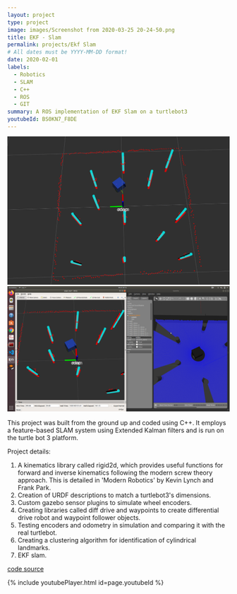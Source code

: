 ```yaml
---
layout: project
type: project
image: images/Screenshot from 2020-03-25 20-24-50.png
title: EKF - Slam
permalink: projects/Ekf Slam 
# All dates must be YYYY-MM-DD format!
date: 2020-02-01
labels:
  - Robotics
  - SLAM
  - C++
  - ROS
  - GIT
summary: A ROS implementation of EKF Slam on a turtlebot3 
youtubeId: BS0KN7_F8DE
---
```


<div class="ui small rounded images">
  <img class="ui image" src="../images/Screenshot from 2020-03-25 20-24-50.png">
  <img class="ui image" src="../images/Screenshot 2020-03-25 20 12 33.png">
</div>

This project was built from the ground up and coded using C++. It employs a feature-based SLAM system using Extended Kalman filters and is run on the turtle bot 3 platform.

Project details:
1) A kinematics library called rigid2d, which provides useful functions for forward and inverse kinematics following the modern screw theory approach. This is detailed in 'Modern Robotics' by Kevin Lynch and Frank Park. </br>
2) Creation of URDF descriptions to match a turtlebot3's dimensions. </br>
3) Custom gazebo sensor plugins to simulate wheel encoders. </br>
4) Creating libraries called diff drive and waypoints to create differential drive robot and waypoint follower objects. </br>
5) Testing encoders and odometry in simulation and comparing it with the real turtlebot. </br>
6) Creating a clustering algorithm for identification of cylindrical landmarks. </br>
7) EKF slam.


<a href= "https://github.com/vishwajeet-NU/slam_project"> ​code source </a>
 
{% include youtubePlayer.html id=page.youtubeId %}

